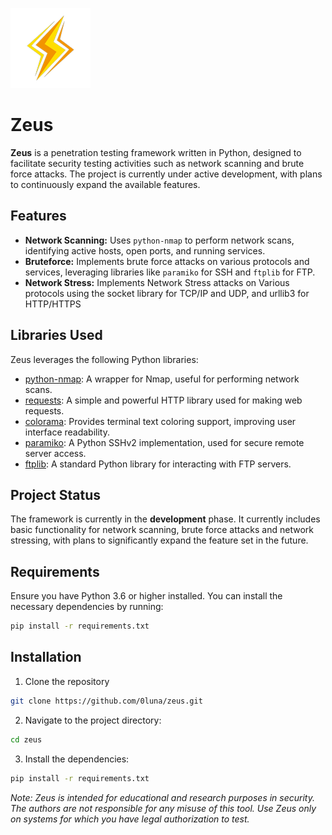 ![Logo](./img/output.png)

# Zeus

**Zeus** is a penetration testing framework written in Python, designed to facilitate security testing activities such as network scanning and brute force attacks. The project is currently under active development, with plans to continuously expand the available features.

## Features

- **Network Scanning:** Uses `python-nmap` to perform network scans, identifying active hosts, open ports, and running services.
- **Bruteforce:** Implements brute force attacks on various protocols and services, leveraging libraries like `paramiko` for SSH and `ftplib` for FTP.
- **Network Stress:** Implements Network Stress attacks on Various protocols using the socket library for TCP/IP and UDP, and urllib3 for HTTP/HTTPS 

## Libraries Used

Zeus leverages the following Python libraries:

- [python-nmap](https://pypi.org/project/python-nmap/): A wrapper for Nmap, useful for performing network scans.
- [requests](https://pypi.org/project/requests/): A simple and powerful HTTP library used for making web requests.
- [colorama](https://pypi.org/project/colorama/): Provides terminal text coloring support, improving user interface readability.
- [paramiko](https://pypi.org/project/paramiko/): A Python SSHv2 implementation, used for secure remote server access.
- [ftplib](https://docs.python.org/3/library/ftplib.html): A standard Python library for interacting with FTP servers.

## Project Status

The framework is currently in the **development** phase. It currently includes basic functionality for network scanning, brute force attacks and network stressing, with plans to significantly expand the feature set in the future.

## Requirements

Ensure you have Python 3.6 or higher installed. You can install the necessary dependencies by running:

```bash
pip install -r requirements.txt
```

## Installation

1. Clone the repository

```bash
git clone https://github.com/0luna/zeus.git
```

2. Navigate to the project directory:

```bash
cd zeus
```

3. Install the dependencies:

```bash
pip install -r requirements.txt
```

*Note: Zeus is intended for educational and research purposes in security. The authors are not responsible for any misuse of this tool. Use Zeus only on systems for which you have legal authorization to test.*